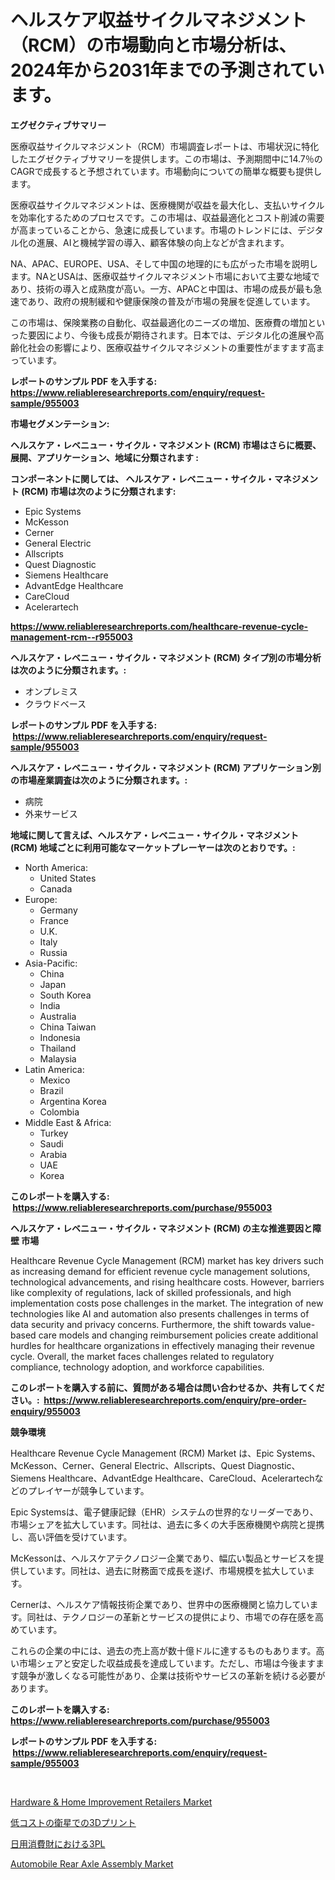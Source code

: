 <p><h1>ヘルスケア収益サイクルマネジメント（RCM）の市場動向と市場分析は、2024年から2031年までの予測されています。</h1></p><p><strong>エグゼクティブサマリー</strong></p>
<p><p>医療収益サイクルマネジメント（RCM）市場調査レポートは、市場状況に特化したエグゼクティブサマリーを提供します。この市場は、予測期間中に14.7％のCAGRで成長すると予想されています。市場動向についての簡単な概要も提供します。</p><p>医療収益サイクルマネジメントは、医療機関が収益を最大化し、支払いサイクルを効率化するためのプロセスです。この市場は、収益最適化とコスト削減の需要が高まっていることから、急速に成長しています。市場のトレンドには、デジタル化の進展、AIと機械学習の導入、顧客体験の向上などが含まれます。</p><p>NA、APAC、EUROPE、USA、そして中国の地理的にも広がった市場を説明します。NAとUSAは、医療収益サイクルマネジメント市場において主要な地域であり、技術の導入と成熟度が高い。一方、APACと中国は、市場の成長が最も急速であり、政府の規制緩和や健康保険の普及が市場の発展を促進しています。</p><p>この市場は、保険業務の自動化、収益最適化のニーズの増加、医療費の増加といった要因により、今後も成長が期待されます。日本では、デジタル化の進展や高齢化社会の影響により、医療収益サイクルマネジメントの重要性がますます高まっています。</p></p>
<p><strong>レポートのサンプル PDF を入手する: <a href="https://www.reliableresearchreports.com/enquiry/request-sample/955003">https://www.reliableresearchreports.com/enquiry/request-sample/955003</a></strong></p>
<p><strong>市場セグメンテーション:</strong></p>
<p><strong> ヘルスケア・レベニュー・サイクル・マネジメント (RCM) 市場はさらに概要、展開、アプリケーション、地域に分類されます :</strong></p>
<p><strong>コンポーネントに関しては、 ヘルスケア・レベニュー・サイクル・マネジメント (RCM) 市場は次のように分類されます: &nbsp;</strong></p>
<p><ul><li>Epic Systems</li><li>McKesson</li><li>Cerner</li><li>General Electric</li><li>Allscripts</li><li>Quest Diagnostic</li><li>Siemens Healthcare</li><li>AdvantEdge Healthcare</li><li>CareCloud</li><li>Acelerartech</li></ul></p>
<p><strong><a href="https://www.reliableresearchreports.com/healthcare-revenue-cycle-management-rcm--r955003">https://www.reliableresearchreports.com/healthcare-revenue-cycle-management-rcm--r955003</a></strong></p>
<p><strong> ヘルスケア・レベニュー・サイクル・マネジメント (RCM) タイプ別の市場分析は次のように分類されます。:</strong></p>
<p><ul><li>オンプレミス</li><li>クラウドベース</li></ul></p>
<p><strong>レポートのサンプル PDF を入手する: &nbsp;<a href="https://www.reliableresearchreports.com/enquiry/request-sample/955003">https://www.reliableresearchreports.com/enquiry/request-sample/955003</a></strong></p>
<p><strong> ヘルスケア・レベニュー・サイクル・マネジメント (RCM) アプリケーション別の市場産業調査は次のように分類されます。:</strong></p>
<p><ul><li>病院</li><li>外来サービス</li></ul></p>
<p><strong>地域に関して言えば、ヘルスケア・レベニュー・サイクル・マネジメント (RCM) 地域ごとに利用可能なマーケットプレーヤーは次のとおりです。:</strong></p>
<p><ul>
    <li>
        North America:
        <ul>
            <li>United States</li>
            <li>Canada</li>
        </ul>
    </li>
    <li>
        Europe:
        <ul>
            <li>Germany</li>
            <li>France</li>
            <li>U.K.</li>
            <li>Italy</li>
            <li>Russia</li>
        </ul>
    </li>
    <li>
        Asia-Pacific:
        <ul>
            <li>China</li>
            <li>Japan</li>
            <li>South Korea</li>
            <li>India</li>
            <li>Australia</li>
            <li>China Taiwan</li>
            <li>Indonesia</li>
            <li>Thailand</li>
            <li>Malaysia</li>
        </ul>
    </li>
    <li>
        Latin America:
        <ul>
            <li>Mexico</li>
            <li>Brazil</li>
            <li>Argentina Korea</li>
            <li>Colombia</li>
        </ul>
    </li>
    <li>
        Middle East & Africa:
        <ul>
            <li>Turkey</li>
            <li>Saudi</li>
            <li>Arabia</li>
            <li>UAE</li>
            <li>Korea</li>
        </ul>
    </li>
    </ul></p>
<p><strong>このレポートを購入する: &nbsp;<a href="https://www.reliableresearchreports.com/purchase/955003">https://www.reliableresearchreports.com/purchase/955003</a></strong></p>
<p><strong>ヘルスケア・レベニュー・サイクル・マネジメント (RCM) の主な推進要因と障壁 市場</strong></p>
<p><p>Healthcare Revenue Cycle Management (RCM) market has key drivers such as increasing demand for efficient revenue cycle management solutions, technological advancements, and rising healthcare costs. However, barriers like complexity of regulations, lack of skilled professionals, and high implementation costs pose challenges in the market. The integration of new technologies like AI and automation also presents challenges in terms of data security and privacy concerns. Furthermore, the shift towards value-based care models and changing reimbursement policies create additional hurdles for healthcare organizations in effectively managing their revenue cycle. Overall, the market faces challenges related to regulatory compliance, technology adoption, and workforce capabilities.</p></p>
<p><strong>このレポートを購入する前に、質問がある場合は問い合わせるか、共有してください。:&nbsp; <a href="https://www.reliableresearchreports.com/enquiry/pre-order-enquiry/955003">https://www.reliableresearchreports.com/enquiry/pre-order-enquiry/955003</a></strong></p>
<p><strong>競争環境</strong></p>
<p><p>Healthcare Revenue Cycle Management (RCM) Market は、Epic Systems、McKesson、Cerner、General Electric、Allscripts、Quest Diagnostic、Siemens Healthcare、AdvantEdge Healthcare、CareCloud、Acelerartechなどのプレイヤーが競争しています。</p><p>Epic Systemsは、電子健康記録（EHR）システムの世界的なリーダーであり、市場シェアを拡大しています。同社は、過去に多くの大手医療機関や病院と提携し、高い評価を受けています。</p><p>McKessonは、ヘルスケアテクノロジー企業であり、幅広い製品とサービスを提供しています。同社は、過去に財務面で成長を遂げ、市場規模を拡大しています。</p><p>Cernerは、ヘルスケア情報技術企業であり、世界中の医療機関と協力しています。同社は、テクノロジーの革新とサービスの提供により、市場での存在感を高めています。</p><p>これらの企業の中には、過去の売上高が数十億ドルに達するものもあります。高い市場シェアと安定した収益成長を達成しています。ただし、市場は今後ますます競争が激しくなる可能性があり、企業は技術やサービスの革新を続ける必要があります。</p></p>
<p><strong>このレポートを購入する: &nbsp; <a href="https://www.reliableresearchreports.com/purchase/955003">https://www.reliableresearchreports.com/purchase/955003</a></strong></p>
<p><strong>レポートのサンプル PDF を入手する: &nbsp;<a href="https://www.reliableresearchreports.com/enquiry/request-sample/955003">https://www.reliableresearchreports.com/enquiry/request-sample/955003</a></strong><strong></strong></p>
<p>&nbsp;</p>
<p><p><a href="https://github.com/SheilaBruen2023/Market-Research-Report-List-1/blob/main/hardware-home-improvement-retailers-market.md">Hardware & Home Improvement Retailers Market</a></p><p><a href="https://github.com/GiovaniLeannon/Market-Research-Report-List-1/blob/main/487725484204.md">低コストの衛星での3Dプリント</a></p><p><a href="https://github.com/DanykaKilback/Market-Research-Report-List-1/blob/main/595366584205.md">日用消費財における3PL</a></p><p><a href="https://github.com/marthawweekle/Market-Research-Report-List-1/blob/main/automobile-rear-axle-assembly-market.md">Automobile Rear Axle Assembly Market</a></p></p>